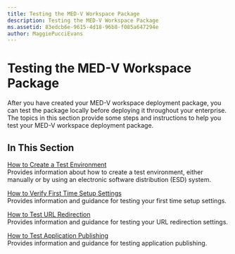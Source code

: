 ```yaml
---
title: Testing the MED-V Workspace Package
description: Testing the MED-V Workspace Package
ms.assetid: 83edcb6e-9615-4d18-96b8-f085a647294e
author: MaggiePucciEvans
---
```


# Testing the MED-V Workspace Package


After you have created your MED-V workspace deployment package, you can test the package locally before deploying it throughout your enterprise. The topics in this section provide some steps and instructions to help you test your MED-V workspace deployment package.

## In This Section


<a href="" id="how-to-create-a-test-environment"></a>[How to Create a Test Environment](how-to-create-a-test-environment.md)  
Provides information about how to create a test environment, either manually or by using an electronic software distribution (ESD) system.

<a href="" id="how-to-verify-first-time-setup-settings"></a>[How to Verify First Time Setup Settings](how-to-verify-first-time-setup-settings.md)  
Provides information and guidance for testing your first time setup settings.

<a href="" id="how-to-test-url-redirection"></a>[How to Test URL Redirection](how-to-test-url-redirection.md)  
Provides information and guidance for testing your URL redirection settings.

<a href="" id="how-to-test-application-publishing"></a>[How to Test Application Publishing](how-to-test-application-publishing.md)  
Provides information and guidance for testing application publishing.

 

 






